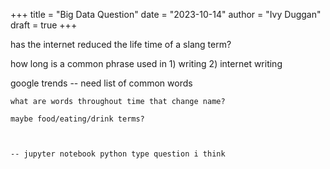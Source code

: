 +++
title = "Big Data Question"
date = "2023-10-14"
author = "Ivy Duggan"
draft = true
+++

has the internet reduced the life time of a slang term?

how long is a common phrase used in 1) writing 2) internet writing

google trends -- need list of common words

    what are words throughout time that change name?

    maybe food/eating/drink terms?



    -- jupyter notebook python type question i think
